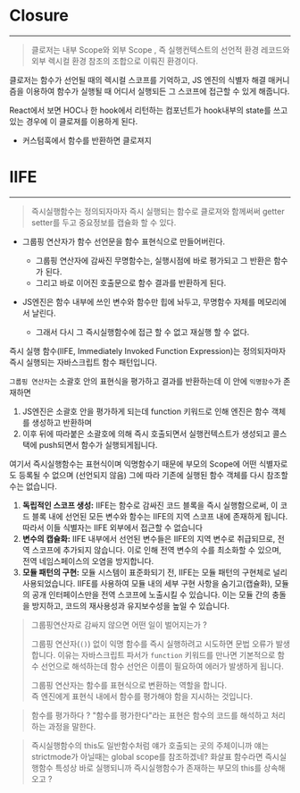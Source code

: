 

# Closure 
---

> 클로저는 내부 Scope와 외부 Scope , 
> 즉 실행컨텍스트의 선언적 환경 레코드와 외부 렉시컬 환경 참조의 조합으로 이뤄진 환경이다. 


클로저는 함수가 선언될 때의 렉시컬 스코프를 기억하고,
JS 엔진의 식별자 해결 매커니즘을 이용하여
함수가 실행될 때 어디서 실행되든 그 스코프에 접근할 수 있게 해줍니다.

React에서 보면 HOC나 
한 hook에서 리턴하는 컴포넌트가 hook내부의 state를 쓰고 있는 경우에 
이 클로져를 이용하게 된다. 


- 커스텀훅에서 함수를 반환하면 클로져지 


# IIFE
---
> 즉시실행함수는 정의되자마자 즉시 실행되는 함수로
> 클로져와 함께써써 getter setter를 두고 중요정보를 캡슐화 할 수 있다.


- 그룹핑 연산자가 함수 선언문을 함수 표현식으로 만들어버린다. 
	- 그룹핑 연산자에 감싸진 무명함수는,  실행시점에 바로 평가되고 그 반환은 함수가 된다. 
	- 그리고 바로 이어진 호출문으로 함수 결과를 반환하게 된다.
	
- JS엔진은 함수 내부에 쓰인 변수와 함수만 힙에 놔두고, 무명함수 자체를 메모리에서 날린다. 
	- 그래서 다시 그 즉시실행함수에 접근 할 수 없고 재실행 할 수 없다. 

 






즉시 실행 함수(IIFE, Immediately Invoked Function Expression)는 정의되자마자 즉시 실행되는 자바스크립트 함수 패턴입니다.

`그룹핑 연산자`는 소괄호 안의 표현식을 평가하고 결과를 반환하는데 이 안에 `익명함수`가 존재하면 
1. JS엔진은 소괄호 안을 평가하게 되는데 function 키워드로 인해 엔진은 함수 객체를 생성하고 반환하며
2. 이후 뒤에 따라붙은 소괄호에 의해 즉시 호출되면서 실행컨텍스트가 생성되고 콜스택에 push되면서 함수가 실행되게됩니다.

여기서 즉시실행함수는 표현식이며 익명함수기 때문에 부모의 Scope에 어떤 식별자로도 등록될 수 없으며 (선언되지 않음) 그에 따라 기존에 실행된 함수 객체를 다시 참조할수는 없습니다.  

1. **독립적인 스코프 생성:** IIFE는 함수로 감싸진 코드 블록을 즉시 실행함으로써, 이 코드 블록 내에 선언된 모든 변수와 함수는 IIFE의 지역 스코프 내에 존재하게 됩니다. 따라서 이들 식별자는 IIFE 외부에서 접근할 수 없습니다
2. **변수의 캡슐화:** IIFE 내부에서 선언된 변수들은 IIFE의 지역 변수로 취급되므로, 전역 스코프에 추가되지 않습니다. 이로 인해 전역 변수의 수를 최소화할 수 있으며, 전역 네임스페이스의 오염을 방지합니다.
3. **모듈 패턴의 구현:** 모듈 시스템이 표준화되기 전, IIFE는 모듈 패턴의 구현체로 널리 사용되었습니다. IIFE를 사용하여 모듈 내의 세부 구현 사항을 숨기고(캡슐화), 모듈의 공개 인터페이스만을 전역 스코프에 노출시킬 수 있습니다. 이는 모듈 간의 충돌을 방지하고, 코드의 재사용성과 유지보수성을 높일 수 있습니다.


 > 그룹핑연산자로 감싸지 않으면 어떤 일이 벌어지는가 ? 
 > 
 > 그룹핑 연산자(`()`) 없이 익명 함수를 즉시 실행하려고 시도하면 문법 오류가 발생합니다. 
 > 이유는 자바스크립트 파서가 `function` 키워드를 만나면 기본적으로 함수 선언으로 해석하는데 
 > 함수 선언은 이름이 필요하여 에러가 발생하게 됩니다. 
 > 
 > 그룹핑 연산자는 함수를 표현식으로 변환하는 역할을 합니다.  
 > 즉 엔진에게 표현식 내에서 함수를 평가해야 함을 지시하는 것입니다.

> 함수를 평가하다 ?
> "함수를 평가한다"라는 표현은 함수의 코드를 해석하고 처리하는 과정을 말한다.

> 즉시실행함수의 this도 일반함수처럼 얘가 호출되는 곳의 주체이니까 얘는 
> strictmode가 아닐때는 global scope를 참조하겠네? 
> 화살표 함수라면 즉시실행함수 특성상 바로 실행되니까 즉시실행함수가 존재하는 부모의 this를 상속해오고 ?